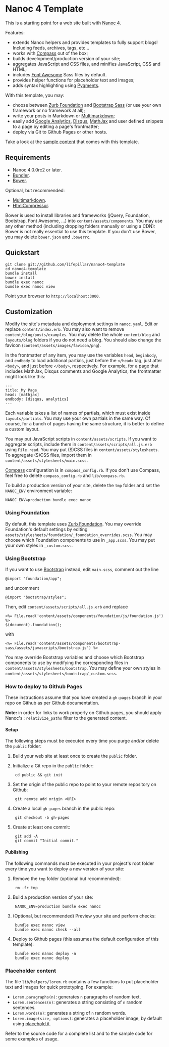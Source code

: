 # Nanoc 4 Template

This is a starting point for a web site built with [Nanoc 4](http://nanoc.ws/).

Features:

- extends Nanoc helpers and provides templates to fully support blogs! Including
  feeds, archives, tags, etc…
- works with [Compass](http://compass-style.org) out of the box;
- builds development/production version of your site;
- aggregates JavaScript and CSS files, and minifies JavaScript, CSS and HTML;
- includes [Font Awesome](http://fontawesome.io) Sass files by default.
- provides helper functions for placeholder text and images;
- adds syntax highlighting using [Pygments](http://pygments.org).

With this template, you may:

- choose between [Zurb Foundation](http://foundation.zurb.com) and [Bootstrap
  Sass](https://github.com/twbs/bootstrap-sass) (or use your own framework or no
  framework at all);
- write your posts in Markdown or
  [Multimarkdown](http://fletcherpenney.net/multimarkdown/);
- easily add [Google
  Analytics](https://developers.google.com/analytics/devguides/collection/analyticsjs/),
  [Disqus](http://disqus.com/), [MathJax](http://www.mathjax.org/) and user
  defined snippets to a page by editing a page's frontmatter;
- deploy via Git to Github Pages or other hosts.

Take a look at the [sample
content](http://lifepillar.github.io/nanoc4-template/) that comes with this
template.


## Requirements

- Nanoc 4.0.0rc2 or later.
- [Bundler](http://bundler.io/).
- [Bower](http://bower.io/).

Optional, but recommended:

- [Multimarkdown](http://fletcherpenney.net/multimarkdown/).
- [HtmlCompressor](https://code.google.com/p/htmlcompressor/).

Bower is used to install libraries and frameworks (jQuery, Foundation,
Bootstrap, Font Awesome, …) into `content/assets/components`. You may use any
other method (including dropping folders manually or using a CDN): Bower is not
really essential to use this template. If you don't use Bower, you may delete
`bower.json` and `.bowerrc`.


## Quickstart

    git clone git://github.com/lifepillar/nanoc4-template
    cd nanoc4-template
    bundle install
    bower install
    bundle exec nanoc
    bundle exec nanoc view

Point your browser to `http://localhost:3000`.


## Customization

Modify the site's metadata and deployment settings in `nanoc.yaml`. Edit or
replace `content/index.erb`. You may also want to remove
`content/blog/posts/examples`. You may delete the whole `content/blog` and
`layouts/blog` folders if you do not need a blog. You should also change the
favicon (`content/assets/images/favicon/png`).

In the frontmatter of any item, you may use the variables `head`, `beginbody`,
and `endbody` to load additional partials, just before the `</head>` tag, just
after `<body>`, and just before `</body>`, respectively. For example, for a page
that includes MathJax, Disqus comments and Google Analytics, the frontmatter
might look like this:

    ---
    title: My Page
    head: [mathjax]
    endbody: [disqus, analytics]
    ---

Each variable takes a list of names of partials, which must exist inside
`layouts/partials`. You may use your own partials in the same way. Of course,
for a bunch of pages having the same structure, it is better to define a custom
layout.

You may put JavaScript scripts in `content/assets/scripts`. If you want to
aggregate scripts, include them in `content/assets/scripts/all.js.erb` using
`File.read`. You may put (S)CSS files in `content/assets/stylesheets`. To
aggregate (S)CSS files, import them in `content/assets/stylesheets/main.scss`.

[Compass](http://compass-style.org) configuration is in `compass_config.rb`. If
you don't use Compass, feel free to delete `compass_config.rb` and `lib/compass.rb`.

To build a production version of your site, delete the `tmp` folder and set the
`NANOC_ENV` environment variable:

    NANOC_ENV=production bundle exec nanoc


### Using Foundation

By default, this template uses [Zurb Foundation](http://foundation.zurb.com).
You may override Foundation's default settings by editing
`assets/stylesheets/foundation/_foundation_overrides.scss`. You may choose which
Foundation components to use in `_app.scss`. You may put your own styles in
`_custom.scss`.


### Using Bootstrap

If you want to use [Bootstrap](http://getbootstrap.com) instead, edit
`main.scss`, comment out the line

    @import "foundation/app";

and uncomment

    @import "bootstrap/styles";

Then, edit `content/assets/scripts/all.js.erb` and replace

    <%= File.read('content/assets/components/foundation/js/foundation.js') %>
    $(document).foundation();

with

    <%= File.read('content/assets/components/bootstrap-sass/assets/javascripts/bootstrap.js') %>

You may override Bootstrap variables and choose which Bootstrap components to
use by modifying the corresponding files in
`content/assets/stylesheets/bootstrap`. You may define your own styles in
`content/assets/stylesheets/bootstrap/_custom.scss`.


### How to deploy to Github Pages

These instructions assume that you have created a `gh-pages` branch in your repo
on Github as per Github documentation.

**Note:** in order for links to work properly on Github pages, you should apply
Nanoc's `:relativize_paths` filter to the generated content.

#### Setup

The following steps must be executed every time you purge and/or delete the
`public` folder:

1. Build your web site at least once to create the `public` folder.

2. Initialize a Git repo in the `public` folder:

        cd public && git init

3. Set the origin of the public repo to point to your remote repository on Github:

        git remote add origin <URI>

4. Create a local `gh-pages` branch in the public repo:

        git checkout -b gh-pages

5. Create at least one commit:

        git add -A
        git commit "Initial commit."


#### Publishing

The following commands must be executed in your project's root folder every time
you want to deploy a new version of your site:

1. Remove the `tmp` folder (optional but recommended):

        rm -fr tmp

2. Build a production version of your site:

        NANOC_ENV=production bundle exec nanoc

3. (Optional, but recommended) Preview your site and perform checks:

        bundle exec nanoc view
        bundle exec nanoc check --all

4. Deploy to Github pages (this assumes the default configuration of this
  template):

        bundle exec nanoc deploy -n
        bundle exec nanoc deploy


### Placeholder content

The file `lib/helpers/lorem.rb` contains a few functions to put placeholder text
and images for quick prototyping. For example:

- `Lorem.paragraphs(n)`: generates `n` paragraphs of random text.
- `Lorem.sentences(n)`: generates a string consisting of `n` random sentences.
- `Lorem.words(n)`: generates a string of `n` random words.
- `Lorem.image(size, options)`: generates a placeholder image, by default using
  [placehold.it](http://www.placehold.it).

Refer to the source code for a complete list and to the sample code for some
examples of usage.

